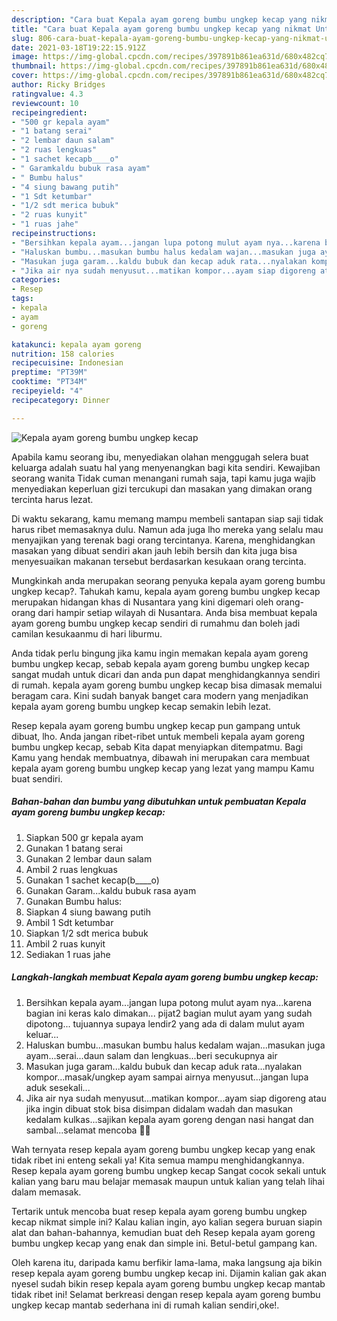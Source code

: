 ```yaml
---
description: "Cara buat Kepala ayam goreng bumbu ungkep kecap yang nikmat Untuk Jualan"
title: "Cara buat Kepala ayam goreng bumbu ungkep kecap yang nikmat Untuk Jualan"
slug: 806-cara-buat-kepala-ayam-goreng-bumbu-ungkep-kecap-yang-nikmat-untuk-jualan
date: 2021-03-18T19:22:15.912Z
image: https://img-global.cpcdn.com/recipes/397891b861ea631d/680x482cq70/kepala-ayam-goreng-bumbu-ungkep-kecap-foto-resep-utama.jpg
thumbnail: https://img-global.cpcdn.com/recipes/397891b861ea631d/680x482cq70/kepala-ayam-goreng-bumbu-ungkep-kecap-foto-resep-utama.jpg
cover: https://img-global.cpcdn.com/recipes/397891b861ea631d/680x482cq70/kepala-ayam-goreng-bumbu-ungkep-kecap-foto-resep-utama.jpg
author: Ricky Bridges
ratingvalue: 4.3
reviewcount: 10
recipeingredient:
- "500 gr kepala ayam"
- "1 batang serai"
- "2 lembar daun salam"
- "2 ruas lengkuas"
- "1 sachet kecapb____o"
- " Garamkaldu bubuk rasa ayam"
- " Bumbu halus"
- "4 siung bawang putih"
- "1 Sdt ketumbar"
- "1/2 sdt merica bubuk"
- "2 ruas kunyit"
- "1 ruas jahe"
recipeinstructions:
- "Bersihkan kepala ayam...jangan lupa potong mulut ayam nya...karena bagian ini keras kalo dimakan... pijat2 bagian mulut ayam yang sudah dipotong... tujuannya supaya lendir2 yang ada di dalam mulut ayam keluar..."
- "Haluskan bumbu...masukan bumbu halus kedalam wajan...masukan juga ayam...serai...daun salam dan lengkuas...beri secukupnya air"
- "Masukan juga garam...kaldu bubuk dan kecap aduk rata...nyalakan kompor...masak/ungkep ayam sampai airnya menyusut...jangan lupa aduk sesekali..."
- "Jika air nya sudah menyusut...matikan kompor...ayam siap digoreng atau jika ingin dibuat stok bisa disimpan didalam wadah dan masukan kedalam kulkas...sajikan kepala ayam goreng dengan nasi hangat dan sambal...selamat mencoba 🤗💐"
categories:
- Resep
tags:
- kepala
- ayam
- goreng

katakunci: kepala ayam goreng 
nutrition: 158 calories
recipecuisine: Indonesian
preptime: "PT39M"
cooktime: "PT34M"
recipeyield: "4"
recipecategory: Dinner

---
```



![Kepala ayam goreng bumbu ungkep kecap](https://img-global.cpcdn.com/recipes/397891b861ea631d/680x482cq70/kepala-ayam-goreng-bumbu-ungkep-kecap-foto-resep-utama.jpg)

Apabila kamu seorang ibu, menyediakan olahan menggugah selera buat keluarga adalah suatu hal yang menyenangkan bagi kita sendiri. Kewajiban seorang  wanita Tidak cuman menangani rumah saja, tapi kamu juga wajib menyediakan keperluan gizi tercukupi dan masakan yang dimakan orang tercinta harus lezat.

Di waktu  sekarang, kamu memang mampu membeli santapan siap saji tidak harus ribet memasaknya dulu. Namun ada juga lho mereka yang selalu mau menyajikan yang terenak bagi orang tercintanya. Karena, menghidangkan masakan yang dibuat sendiri akan jauh lebih bersih dan kita juga bisa menyesuaikan makanan tersebut berdasarkan kesukaan orang tercinta. 



Mungkinkah anda merupakan seorang penyuka kepala ayam goreng bumbu ungkep kecap?. Tahukah kamu, kepala ayam goreng bumbu ungkep kecap merupakan hidangan khas di Nusantara yang kini digemari oleh orang-orang dari hampir setiap wilayah di Nusantara. Anda bisa membuat kepala ayam goreng bumbu ungkep kecap sendiri di rumahmu dan boleh jadi camilan kesukaanmu di hari liburmu.

Anda tidak perlu bingung jika kamu ingin memakan kepala ayam goreng bumbu ungkep kecap, sebab kepala ayam goreng bumbu ungkep kecap sangat mudah untuk dicari dan anda pun dapat menghidangkannya sendiri di rumah. kepala ayam goreng bumbu ungkep kecap bisa dimasak memalui beragam cara. Kini sudah banyak banget cara modern yang menjadikan kepala ayam goreng bumbu ungkep kecap semakin lebih lezat.

Resep kepala ayam goreng bumbu ungkep kecap pun gampang untuk dibuat, lho. Anda jangan ribet-ribet untuk membeli kepala ayam goreng bumbu ungkep kecap, sebab Kita dapat menyiapkan ditempatmu. Bagi Kamu yang hendak membuatnya, dibawah ini merupakan cara membuat kepala ayam goreng bumbu ungkep kecap yang lezat yang mampu Kamu buat sendiri.

<!--inarticleads1-->

##### Bahan-bahan dan bumbu yang dibutuhkan untuk pembuatan Kepala ayam goreng bumbu ungkep kecap:

1. Siapkan 500 gr kepala ayam
1. Gunakan 1 batang serai
1. Gunakan 2 lembar daun salam
1. Ambil 2 ruas lengkuas
1. Gunakan 1 sachet kecap(b____o)
1. Gunakan  Garam...kaldu bubuk rasa ayam
1. Gunakan  Bumbu halus:
1. Siapkan 4 siung bawang putih
1. Ambil 1 Sdt ketumbar
1. Siapkan 1/2 sdt merica bubuk
1. Ambil 2 ruas kunyit
1. Sediakan 1 ruas jahe




<!--inarticleads2-->

##### Langkah-langkah membuat Kepala ayam goreng bumbu ungkep kecap:

1. Bersihkan kepala ayam...jangan lupa potong mulut ayam nya...karena bagian ini keras kalo dimakan... pijat2 bagian mulut ayam yang sudah dipotong... tujuannya supaya lendir2 yang ada di dalam mulut ayam keluar...
1. Haluskan bumbu...masukan bumbu halus kedalam wajan...masukan juga ayam...serai...daun salam dan lengkuas...beri secukupnya air
1. Masukan juga garam...kaldu bubuk dan kecap aduk rata...nyalakan kompor...masak/ungkep ayam sampai airnya menyusut...jangan lupa aduk sesekali...
1. Jika air nya sudah menyusut...matikan kompor...ayam siap digoreng atau jika ingin dibuat stok bisa disimpan didalam wadah dan masukan kedalam kulkas...sajikan kepala ayam goreng dengan nasi hangat dan sambal...selamat mencoba 🤗💐




Wah ternyata resep kepala ayam goreng bumbu ungkep kecap yang enak tidak ribet ini enteng sekali ya! Kita semua mampu menghidangkannya. Resep kepala ayam goreng bumbu ungkep kecap Sangat cocok sekali untuk kalian yang baru mau belajar memasak maupun untuk kalian yang telah lihai dalam memasak.

Tertarik untuk mencoba buat resep kepala ayam goreng bumbu ungkep kecap nikmat simple ini? Kalau kalian ingin, ayo kalian segera buruan siapin alat dan bahan-bahannya, kemudian buat deh Resep kepala ayam goreng bumbu ungkep kecap yang enak dan simple ini. Betul-betul gampang kan. 

Oleh karena itu, daripada kamu berfikir lama-lama, maka langsung aja bikin resep kepala ayam goreng bumbu ungkep kecap ini. Dijamin kalian gak akan nyesel sudah bikin resep kepala ayam goreng bumbu ungkep kecap mantab tidak ribet ini! Selamat berkreasi dengan resep kepala ayam goreng bumbu ungkep kecap mantab sederhana ini di rumah kalian sendiri,oke!.

